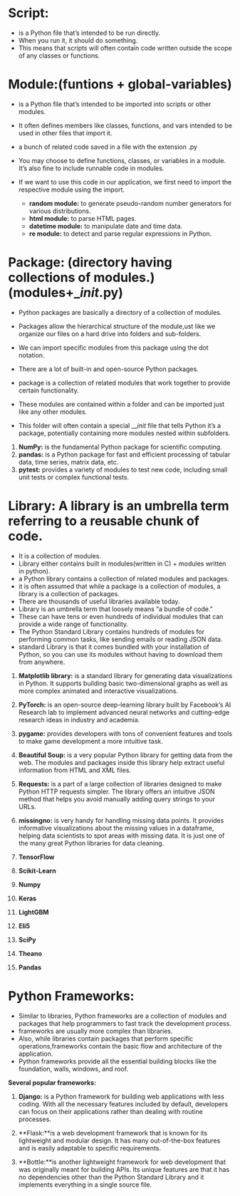 
# Script: 

* is a Python file that’s intended to be run directly. 
* When you run it, it should do something. 
* This means that scripts will often contain code written outside the scope of any classes or functions.

# Module:(funtions + global-variables)

* is a Python file that’s intended to be imported into scripts or other modules. 
* It often defines members like classes, functions, and vars intended to be used in other files that import it.
* a bunch of related code saved in a file with the extension .py
* You may choose to define functions, classes, or variables in a module. It’s also fine to include runnable code in modules.
* If we want to use this code in our application, we first need to import the respective module using the import.
  
  * **random module:**  to generate pseudo-random number generators for various distributions.
  * **html module:**   to parse HTML pages.
  * **datetime module:**  to manipulate date and time data.
  * **re module:** to detect and parse regular expressions in Python.

# Package: (directory having collections of modules.)(modules+__init_.py)

* Python packages are basically a directory of a collection of modules.
* Packages allow the hierarchical structure of the module,ust like we organize our files on a hard drive into folders and sub-folders.
* We can import specific modules from this package using the dot notation.
* There are a lot of built-in and open-source Python packages.

* package is a collection of related modules that work together to provide certain functionality. 
* These modules are contained within a folder and can be imported just like any other modules. 
* This folder will often contain a special ___init_ file that tells Python it’s a package, potentially containing more modules nested within subfolders.

1. **NumPy:** is the fundamental Python package for scientific computing.
2. **pandas:** is a Python package for fast and efficient processing of tabular data, time series, matrix data, etc.
3. **pytest:**  provides a variety of modules to test new code, including small unit tests or complex functional tests.

# Library: A library is an umbrella term referring to a reusable chunk of code.

* It is a collection of modules.
* Library either contains built in modules(written in C) + modules written in python).
* a Python library contains a collection of related modules and packages.
* it is often assumed that while a package is a collection of modules, a library is a collection of packages.
* There are thousands of useful libraries available today.
* Library is an umbrella term that loosely means “a bundle of code.” 
* These can have tens or even hundreds of individual modules that can provide a wide range of functionality.
* The Python Standard Library contains hundreds of modules for performing common tasks, like sending emails or reading JSON data.
* standard Library is that it comes bundled with your installation of Python, so you can use its modules without having to download them from anywhere.

1. **Matplotlib library:** is a standard library for generating data visualizations in Python. It supports building basic two-dimensional graphs as well as more complex animated and interactive visualizations.

2. **PyTorch:** is an open-source deep-learning library built by Facebook’s AI Research lab to implement advanced neural networks and cutting-edge research ideas in industry and academia.

3. **pygame:** provides developers with tons of convenient features and tools to make game development a more intuitive task.

4. **Beautiful Soup:** is a very popular Python library for getting data from the web. The modules and packages inside this library help extract useful information from HTML and XML files.

5. **Requests:** is a part of a large collection of libraries designed to make Python HTTP requests simpler. The library offers an intuitive JSON method that helps you avoid manually adding query strings to your URLs.

6. **missingno:** is very handy for handling missing data points. It provides informative visualizations about the missing values in a dataframe, helping data scientists to spot areas with missing data. It is just one of the many great Python libraries for data cleaning.

7. **TensorFlow**
8. **Scikit-Learn**
9. **Numpy**
10. **Keras**
11. **LightGBM**
12. **Eli5**
13. **SciPy**
14. **Theano**
15. **Pandas**

# Python Frameworks:

* Similar to libraries, Python frameworks are a collection of modules and packages that help programmers to fast track the development process.
* frameworks are usually more complex than libraries. 
* Also, while libraries contain packages that perform specific operations,frameworks contain the basic flow and architecture of the application.
* Python frameworks provide all the essential building blocks like the foundation, walls, windows, and roof.

**Several popular frameworks:**	

1. **Django:** is a Python framework for building web applications with less coding. With all the necessary features included by default, developers can focus on their applications rather than dealing with routine processes.

2. **Flask:**is a web development framework that is known for its lightweight and modular design. It has many out-of-the-box features and is easily adaptable to specific requirements.

3. **Bottle:**is another lightweight framework for web development that was originally meant for building APIs. Its unique features are that it has no dependencies other than the Python Standard Library and it implements everything in a single source file.